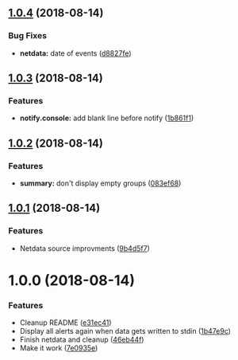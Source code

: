 <a name="1.0.4"></a>
## [1.0.4](https://github.com/mkg20001/sysadmin-notifier/compare/v1.0.3...v1.0.4) (2018-08-14)


### Bug Fixes

* **netdata:** date of events ([d8827fe](https://github.com/mkg20001/sysadmin-notifier/commit/d8827fe))



<a name="1.0.3"></a>
## [1.0.3](https://github.com/mkg20001/sysadmin-notifier/compare/v1.0.2...v1.0.3) (2018-08-14)


### Features

* **notify.console:** add blank line before notify ([1b861f1](https://github.com/mkg20001/sysadmin-notifier/commit/1b861f1))



<a name="1.0.2"></a>
## [1.0.2](https://github.com/mkg20001/sysadmin-notifier/compare/v1.0.1...v1.0.2) (2018-08-14)


### Features

* **summary:** don't display empty groups ([083ef68](https://github.com/mkg20001/sysadmin-notifier/commit/083ef68))



<a name="1.0.1"></a>
## [1.0.1](https://github.com/mkg20001/sysadmin-notifier/compare/v1.0.0...v1.0.1) (2018-08-14)


### Features

* Netdata source improvments ([9b4d5f7](https://github.com/mkg20001/sysadmin-notifier/commit/9b4d5f7))



<a name="1.0.0"></a>
# 1.0.0 (2018-08-14)


### Features

* Cleanup README ([e31ec41](https://github.com/mkg20001/sysadmin-notifier/commit/e31ec41))
* Display all alerts again when data gets written to stdin ([1b47e9c](https://github.com/mkg20001/sysadmin-notifier/commit/1b47e9c))
* Finish netdata and cleanup ([46eb44f](https://github.com/mkg20001/sysadmin-notifier/commit/46eb44f))
* Make it work ([7e0935e](https://github.com/mkg20001/sysadmin-notifier/commit/7e0935e))



